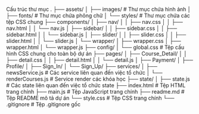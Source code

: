 Cấu trúc thư mục
.
├── assets/
│ ├── images/ # Thư mục chứa hình ảnh
│ ├── fonts/ # Thư mục chứa phông chữ
│ └── styles/ # Thư mục chứa các tệp CSS chung
├── components/
│ ├── nav/
│ │ ├── nav.css
│ │ ├── nav.html
│ │ └── nav.js
│ ├── sidebar/
│ │ ├── sidebar.css
│ │ ├── sidebar.html
│ │ └── sidebar.js
│ ├── slider/
│ │ ├── slider.css
│ │ ├── slider.html
│ │ └── slider.js
│ └── wrapper/
│ ├── wrapper.css
│ ├── wrapper.html
│ └── wrapper.js
├── config/
│ └── global.css # Tệp cấu hình CSS chung cho toàn bộ dự án
├── pages/
│ ├── Course_Detail/
│ │ ├── detail.css
│ │ ├── detail.html
│ │ └── detail.js
│ ├── Payment/
│ ├── Profile/
│ ├── Sign_In/
│ └── Sign_Up/
├── services/
│ ├── newsService.js # Các service liên quan đến việc tổ chức
│ └── renderCourses.js # Service render các khóa học
├── state/
│ ├── state.js # Các state liên quan đến việc tổ chức state
├── index.html # Tệp HTML trang chính
├── main.js # Tệp JavaScript trang chính
├── readme.md # Tệp README mô tả dự án
└── style.css # Tệp CSS trang chính
└── .gitignore # Tệp .gitignore gốc
